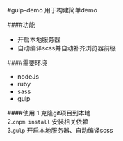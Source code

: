 #gulp-demo
用于构建简单demo

####功能
+ 开启本地服务器
+ 自动编译scss并自动补齐浏览器前缀

####需要环境
+ nodeJs
+ ruby
+ sass
+ gulp

####使用
1.克隆git项目到本地 <br>
2.`cnpm install`      安装相关依赖 <br>
3.`gulp`              开启本地服务器、自动编译scss <br>
